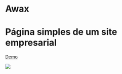 # Awax
<h1>Página simples de um site empresarial </h1>

<a href="https://awax.netlify.com/">Demo</a>

<img src="https://github.com/nonatodiego/Awax/blob/master/awax.png">
